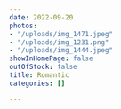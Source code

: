 ```yaml
---
date: 2022-09-20
photos:
- "/uploads/img_1471.jpeg"
- "/uploads/img_1231.png"
- "/uploads/img_1444.jpeg"
showInHomePage: false
outOfStock: false
title: Romantic
categories: []

---
```


